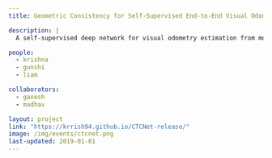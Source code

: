 ```yaml
---
title: Geometric Consistency for Self-Supervised End-to-End Visual Odometry

description: |
  A self-supervised deep network for visual odometry estimation from monocular imagery.

people:
  - krishna
  - gunshi
  - liam

collaborators:
  - ganesh
  - madhav

layout: project
link: "https://krrish94.github.io/CTCNet-release/"
image: /img/events/ctcnet.png
last-updated: 2019-01-01
---
```

